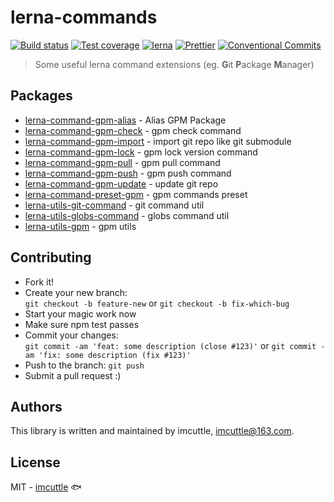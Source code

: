 # lerna-commands

[![Build status](https://img.shields.io/travis/imcuttle/lerna-commands/master.svg?style=flat-square)](https://travis-ci.com/imcuttle/lerna-commands)
[![Test coverage](https://img.shields.io/codecov/c/github/imcuttle/lerna-commands.svg?style=flat-square)](https://codecov.io/github/imcuttle/lerna-commands?branch=master)
[![lerna](https://img.shields.io/badge/maintained%20with-lerna-cc00ff.svg?style=flat-square)](https://lernajs.io/)
[![Prettier](https://img.shields.io/badge/code_style-prettier-ff69b4.svg?style=flat-square)](https://prettier.io/)
[![Conventional Commits](https://img.shields.io/badge/Conventional%20Commits-1.0.0-yellow.svg?style=flat-square)](https://conventionalcommits.org)

> Some useful lerna command extensions (eg. **G**it **P**ackage **M**anager)

## Packages

- [lerna-command-gpm-alias](packages/gpm-alias) - Alias GPM Package
- [lerna-command-gpm-check](packages/gpm-check) - gpm check command
- [lerna-command-gpm-import](packages/gpm-import) - import git repo like git submodule
- [lerna-command-gpm-lock](packages/gpm-lock) - gpm lock version command
- [lerna-command-gpm-pull](packages/gpm-pull) - gpm pull command
- [lerna-command-gpm-push](packages/gpm-push) - gpm push command
- [lerna-command-gpm-update](packages/gpm-update) - update git repo
- [lerna-command-preset-gpm](packages/preset-gpm) - gpm commands preset
- [lerna-utils-git-command](packages/git-command) - git command util
- [lerna-utils-globs-command](packages/globs-command) - globs command util
- [lerna-utils-gpm](packages/gpm) - gpm utils

## Contributing

- Fork it!
- Create your new branch:\
  `git checkout -b feature-new` or `git checkout -b fix-which-bug`
- Start your magic work now
- Make sure npm test passes
- Commit your changes:\
  `git commit -am 'feat: some description (close #123)'` or `git commit -am 'fix: some description (fix #123)'`
- Push to the branch: `git push`
- Submit a pull request :)

## Authors

This library is written and maintained by imcuttle, <a href="mailto:imcuttle@163.com">imcuttle@163.com</a>.

## License

MIT - [imcuttle](https://github.com/imcuttle) 🐟
